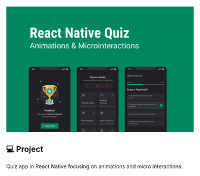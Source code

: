 ![cover](.github/cover.png)

## :computer: Project

Quiz app in React Native focusing on animations and micro interactions.
